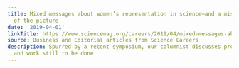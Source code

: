 ```yaml
---
title: Mixed messages about women’s representation in science—and a missing piece
  of the picture
date: '2019-04-01'
linkTitle: https://www.sciencemag.org/careers/2019/04/mixed-messages-about-women-s-representation-science-and-missing-piece-picture
source: Business and Editorial articles from Science Careers
description: Spurred by a recent symposium, our columnist discusses progress made
  and work still to be done
---
```

